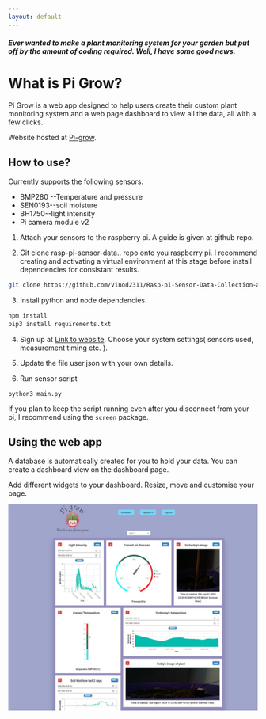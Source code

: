 ```yaml
---
layout: default
---
```


##### Ever wanted to make a plant monitoring system for your garden but put off by the amount of coding required. Well, I have some good news.

# What is Pi Grow?

Pi Grow is a web app designed to help users create their custom plant monitoring system and a web page dashboard to view all the data, all with a few clicks.

Website hosted at [Pi-grow](https://raspberry-pi-plant-monitoring.web.app/).

## How to use?

Currently supports the following sensors: 

*  BMP280 --Temperature and pressure 
*  SEN0193--soil moisture 
*  BH1750--light intensity
*  Pi camera module v2


1. Attach your sensors to the raspberry pi. A guide is given at github repo.

2. Git clone rasp-pi-sensor-data.. repo onto you raspberry pi. I recommend creating and activating a virtual  environment at this stage before install dependencies for consistant results.

```bash
git clone https://github.com/Vinod2311/Rasp-pi-Sensor-Data-Collection-and-Cloud-Upload.git
```

3. Install python and node dependencies.

```bash
npm install
pip3 install requirements.txt
```

4. Sign up at [Link to website](https://raspberry-pi-plant-monitoring.web.app/). Choose your system settings( sensors used, measurement timing etc. ).

5. Update the file user.json with your own details.

6. Run sensor script

```bash
python3 main.py
```
If you plan to keep the script running even after you disconnect from your pi, I recommend using the `screen` package.



## Using the web app

A database is automatically created for you to hold your data. You can create a dashboard view on the dashboard page.

Add different widgets to your dashboard. Resize, move and customise your page.

![Dashboard view](final-product.JPG?raw=true "Title")

